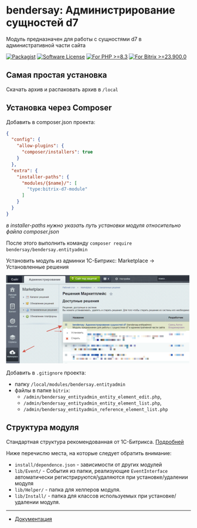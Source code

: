 # bendersay: Администрирование сущностей d7
Модуль предназначен для работы с сущностями d7 в административной части сайта

[![Packagist](https://img.shields.io/badge/package-bendersay/bendersay.entityadmin-blue.svg?style=flat-square)](https://packagist.org/packages/bendersay/bendersay.entityadmin)
[![Software License](https://img.shields.io/badge/license-MIT-brightgreen.svg?style=flat-square)](LICENSE)
[![For PHP >=8.3](https://img.shields.io/badge/PHP-%3E%3D_8.3-orange.svg?style=flat-square)](https://www.php.net/)
[![For Bitrix >=23.900.0](https://img.shields.io/badge/bitrix-%3E%3D_23.900.0-orange.svg?style=flat-square)](https://dev.1c-bitrix.ru/docs/versions.php)

## Самая простая установка 

Скачать архив и распаковать архив в `/local`

## Установка через Composer

Добавить в composer.json проекта:

```json lines
{
  "config": {
    "allow-plugins": {
      "composer/installers": true
    }
  },
  "extra": {
    "installer-paths": {
      "modules/{$name}/": [
        "type:bitrix-d7-module"
      ]
    }
  }
}
```
*в installer-paths нужно указать путь установки модуля относительно файла composer.json*

После этого выполнить команду `composer require bendersay/bendersay.entityadmin`

Установить модуль из админки 1С-Битрикс: Marketplace -> Установленные решения

<img src="./docs/images/settings/module-install.png" alt="аннотация меню" width="500"/>

Добавить в `.gitignore` проекта:
 * папку `/local/modules/bendersay.entityadmin`
 * файлы в папке `bitrix`:
   * `/admin/bendersay_entityadmin_entity_element_edit.php`,
   * `/admin/bendersay_entityadmin_entity_element_list.php`,
   * `/admin/bendersay_entityadmin_reference_element_list.php`

## Структура модуля

Стандартная структура рекомендованная от 1С-Битрикса. [Подробней](https://dev.1c-bitrix.ru/learning/course/index.php?COURSE_ID=43&LESSON_ID=2823&LESSON_PATH=3913.3435.4609.2823)

Ниже перечислю места, на которые следует обратить внимание:

- `install/dependence.json` - зависимости от других модулей
- `lib/Event/` - События из папки, реализующие `EventInterface` автоматически регистрируются/удаляются при установке/удалении модуля
- `lib/Helper/` - папка для хелперов модуля.
- `lib/Install/` - папка для классов используемых при установке/удалении модуля.

____

- [Документация](docs/instruction.md)

